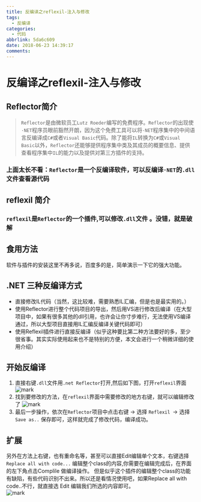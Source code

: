 ```yaml
---
title: 反编译之reflexil-注入与修改
tags:
  - 反编译
categories:
  - 代码
abbrlink: 5da6c609
date: 2018-06-23 14:39:17
comments:
---
```

# 反编译之reflexil-注入与修改

## Reflector简介
>`Reflector`是由微软员工`Lutz Roeder`编写的免费程序。`Reflector`的出现使`·NET`程序员眼前豁然开朗，因为这个免费工具可以将`·NET`程序集中的中间语言反编译成`C#`或者`Visual Basic`代码。除了能将`IL`转换为`C#`或`Visual Basic`以外，`Reflector`还能够提供程序集中类及其成员的概要信息、提供查看程序集中`IL`的能力以及提供对第三方插件的支持。  

### **上面太长不看**：`Reflector`是一个反编译软件，可以反编译`·NET`的`.dll`文件查看源代码  

## reflexil 简介

### `reflexil`是`Reflector`的一个插件,可以修改`.dll`文件 。没错，就是破解

## 食用方法
软件与插件的安装这里不再多说，百度多的是，简单演示一下它的强大功能。

## .NET 三种反编译方式
* 直接修改IL代码（当然，这比较难，需要熟悉IL汇编，但是也是最实用的。）
* 使用Reflector进行整个代码项目的导出，然后用VS进行修改后编译（在大型项目中，如果有很多其他的dll引用，也许会让你寸步难行，无法使用VS编译通过，所以大型项目直接用IL汇编反编译关键代码即可）
* 使用Reflexil插件进行直接反编译（似乎这种要比第二种方法要好的多，至少很省事。其实实际使用起来也不是特别的方便，本文会进行一个稍微详细的使用介绍）
## 开始反编译
1. 直接右键`.dll`文件用`.net Reflector`打开,然后如下图，打开`reflexil`界面  
![mark](http://p3goxj4ar.bkt.clouddn.com/blog/180623/8I8hbIeJjJ.png?imageslim)
2. 找到要修改的方法，在`reflexil`界面中需要修改的地方右键，就可以编辑修改了
![mark](http://p3goxj4ar.bkt.clouddn.com/blog/180623/6H8mBgckF3.png?imageslim)
3. 最后一步操作，依次在`Reflector`项目中点击右键 -> 选择 `Reflexil `-> 选择 `Save as..`
保存即可，这样就完成了修改代码，编译成功。
## 扩展

另外在方法上右键，也有重命名等，甚至可以直接Edit编辑单个文本，右键选择`Replace all with code...` 编辑整个class的内容,你需要在编辑完成后，在界面的左下角点击Complile 做编译操作。
但是似乎这个插件的编辑整个class的功能有缺陷，有些代码识别不出来。所以还是看情况使用吧，如果Replace all with code..不行，就直接选 Edit 编辑我们所选的内容即可。  
![mark](http://p3goxj4ar.bkt.clouddn.com/blog/180623/jK2jAfC05D.png?imageslim)